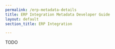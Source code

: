 ```yaml
---
permalink: /erp-metadata-details
title: ERP Integration Metadata Developer Guide
layout: default
section_title: ERP Integration

---
```


TODO